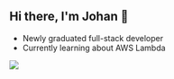 ## Hi there, I'm Johan 👋
- Newly graduated full-stack developer
- Currently learning about AWS Lambda

![](https://github-readme-stats.vercel.app/api/top-langs/?username=JohanMarcolin&theme=white&hide_border=true&include_all_commits=true&count_private=true&layout=compact)

